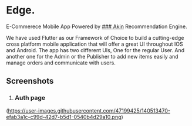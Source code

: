 # Edge.

E-Commerece Mobile App Powered by [### Akin](https://asymmetrik.com/recommendation-engine-analytics/) Recommendation Engine.

We have used Flutter as our Framework of Choice to build a cutting-edge cross platform mobile application that will offer a great UI throughout IOS and Android. The app has two different UIs, One for the regular User. And another one for the Admin or the Publisher to add new items easily and manage orders and communicate with users.

## Screenshots

1. ### Auth page
(https://user-images.githubusercontent.com/47199425/140513470-efab3a1c-c99d-42d7-b5d1-0540b4d29a10.png)
